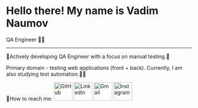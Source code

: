 # Hello there! My name is Vadim Naumov
QA Engineer 👨‍💻

---

🫸Actively developing QA Engineer with a focus on manual testing.🫷

Primary domain - testing web applications (front + back). Currently, I am also studying test automation.🦾🤖


📧How to reach me: <a href="https://github.com/naumov94" target="_blank"><img src="https://simpleicons.org/icons/github.svg" alt="GitHub" width="50" height="50"></a> <a href="https://www.linkedin.com/in/Naumov94" target="_blank"><img src="https://simpleicons.org/icons/linkedin.svg" alt="LinkedIn" width="50" height="50"></a> <a href="mailto:chester.kms@gmail.com" target="_blank"><img src="https://simpleicons.org/icons/gmail.svg" alt="Gmail" width="50" height="50"></a> <a href="https://www.instagram.com/Naumov94_" target="_blank"><img src="https://simpleicons.org/icons/instagram.svg" alt="Instagram" width="50" height="50"></a>


